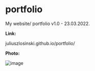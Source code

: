 # portfolio
My website/ portfolio v1.0 - 23.03.2022.

**Link:**

juliuszlosinski.github.io/portfolio/

**Photo:**

![image](https://user-images.githubusercontent.com/72278818/159809185-e8615bca-2983-4c42-8173-139d2009efc4.png)
